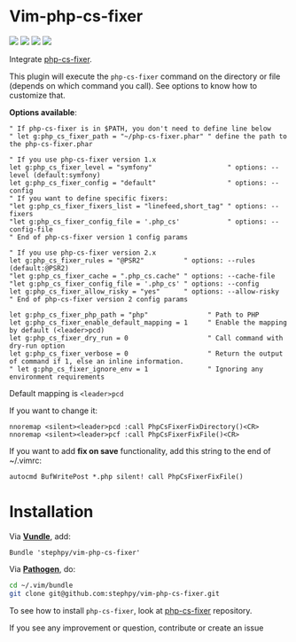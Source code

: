 Vim-php-cs-fixer
================

[![](https://img.shields.io/travis/stephpy/vim-php-cs-fixer.svg)](https://travis-ci.org/stephpy/vim-php-cs-fixer)
[![](https://img.shields.io/github/issues/stephpy/vim-php-cs-fixer.svg)](https://github.com/stephpy/vim-php-cs-fixer/issues)
[![](https://img.shields.io/badge/doc-%3Ah%20vim--php--cs--fixer-blue.svg)](doc/vim-php-cs-fixer.txt)
[![](https://img.shields.io/badge/license-MIT-blue.svg)](doc/vim-php-cs-fixer.txt)

Integrate [php-cs-fixer](https://github.com/FriendsOfPHP/PHP-CS-Fixer).

This plugin will execute the `php-cs-fixer` command on the directory or file (depends on which command you call). See options to know how to customize that.

**Options available**:

```viml
" If php-cs-fixer is in $PATH, you don't need to define line below
" let g:php_cs_fixer_path = "~/php-cs-fixer.phar" " define the path to the php-cs-fixer.phar

" If you use php-cs-fixer version 1.x
let g:php_cs_fixer_level = "symfony"                   " options: --level (default:symfony)
let g:php_cs_fixer_config = "default"                  " options: --config
" If you want to define specific fixers:
"let g:php_cs_fixer_fixers_list = "linefeed,short_tag" " options: --fixers
"let g:php_cs_fixer_config_file = '.php_cs'            " options: --config-file
" End of php-cs-fixer version 1 config params

" If you use php-cs-fixer version 2.x
let g:php_cs_fixer_rules = "@PSR2"          " options: --rules (default:@PSR2)
"let g:php_cs_fixer_cache = ".php_cs.cache" " options: --cache-file
"let g:php_cs_fixer_config_file = '.php_cs' " options: --config
let g:php_cs_fixer_allow_risky = "yes"      " options: --allow-risky
" End of php-cs-fixer version 2 config params

let g:php_cs_fixer_php_path = "php"               " Path to PHP
let g:php_cs_fixer_enable_default_mapping = 1     " Enable the mapping by default (<leader>pcd)
let g:php_cs_fixer_dry_run = 0                    " Call command with dry-run option
let g:php_cs_fixer_verbose = 0                    " Return the output of command if 1, else an inline information.
" let g:php_cs_fixer_ignore_env = 1               " Ignoring any environment requirements
```

Default mapping is `<leader>pcd`

If you want to change it:

```viml
nnoremap <silent><leader>pcd :call PhpCsFixerFixDirectory()<CR>
nnoremap <silent><leader>pcf :call PhpCsFixerFixFile()<CR>
```

If you want to add **fix on save** functionality, add this string to the end of ~/.vimrc:
```viml
autocmd BufWritePost *.php silent! call PhpCsFixerFixFile()
```

# Installation

Via **[Vundle](https://github.com/gmarik/vundle)**, add:

```viml
Bundle 'stephpy/vim-php-cs-fixer'
```

Via **[Pathogen](https://github.com/tpope/vim-pathogen)**, do:

```bash
cd ~/.vim/bundle
git clone git@github.com:stephpy/vim-php-cs-fixer.git
```

To see how to install `php-cs-fixer`, look at [php-cs-fixer](https://github.com/FriendsOfPHP/PHP-CS-Fixer) repository.

If you see any improvement or question, contribute or create an issue

